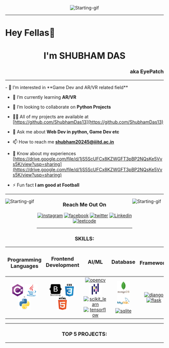 <p align="center">
<img src="https://media.giphy.com/media/RbDKaczqWovIugyJmW/giphy.gif" alt="Starting-gif" width="1000" height="150"/>
</p>

<hr>

<h1 align="left">Hey Fellas👋<h1 align="center"> I'm SHUBHAM DAS<h3 align="right">aka EyePatch</h3></h1></h1>



<hr>
- 🔭 I’m interested in **Game Dev and AR/VR related field**

- 🌱 I’m currently learning **AR/VR**

- 👯 I’m looking to collaborate on **Python Projects**

- 👨‍💻 All of my projects are available at [https://github.com/ShubhamDas13](https://github.com/ShubhamDas13)

- 💬 Ask me about **Web Dev in python, Game Dev etc**

- 📫 How to reach me **shubham20245@iiitd.ac.in**

- 📄 Know about my experiences [https://drive.google.com/file/d/1jS5ScUFCx8KZWGFT3pBP2NQsKe5Vvs5K/view?usp=sharing](https://drive.google.com/file/d/1jS5ScUFCx8KZWGFT3pBP2NQsKe5Vvs5K/view?usp=sharing)

- ⚡ Fun fact **I am good at Football**
<hr>
<img src="https://media.giphy.com/media/3o7aDd4hAEcciOzcVW/giphy.gif" alt="Starting-gif" width="100" height="100" align="left"/>
<img src="https://media.giphy.com/media/3o7aDd4hAEcciOzcVW/giphy.gif" alt="Starting-gif" width="100" height="100" align="right"/>
<h3 align="center">Reach Me Out On</h3>
<p align="center"> 
    <a href="https://www.instagram.com/eyekidas/" target="_blank" rel="noreferrer"> <img src="https://media.giphy.com/media/QWpK88H1g9PtmtQly1/giphy.gif" alt="instagram" width="40" height="40"/></a>
    <a href="https://www.facebook.com/people/Shubham-Das/pfbid02wpPAuaT5Vm9gxoSELRV5whsd3Fqu7BAvs6Tz26UGkvFWxP7s6eE94RoZ47MTvvSXl/" target="_blank" rel="noreferrer"> <img src="https://media.giphy.com/media/pejyg6fy1JpoQuLQQp/giphy.gif" alt="facebook" width="40" height="40"/></a>
    <a href="https://twitter.com/EyePatch013" target="_blank" rel="noreferrer"> <img src="https://media.giphy.com/media/H508mck9ufO9q6z76O/giphy.gif" alt="twitter" width="40" height="40"/></a>
    <a href="https://www.linkedin.com/in/shubham-das-0036a2206/" target="_blank" rel="noreferrer"> <img src="https://media.giphy.com/media/HQTYdpx1yhxWpugAi2/giphy.gif" alt="Linkedin" width="40" height="40"/></a>
    <a href="https://leetcode.com/shubham20245/" target="_blank" rel="noreferrer"> <img src="https://upload.wikimedia.org/wikipedia/commons/1/19/LeetCode_logo_black.png" alt="leetcode" width="40" height="40"/> </a>
</p>
<hr>
<h3 align="center">SKILLS:</h3>


| <h3>Programming Languages</h3> | <h3>Frontend Development<h3> | <h3>AI/ML<h3> |<h3>Database<h3> | <h3>Framework</h3> | <h3>Software<h3> | <h3>Game Engines<h3> |<h3>Other<h3> |
| :----------------------------: | :--------------------------: | :-----------: | :-------------: | :-----: | :---: | :---: | :---: |
| <a href="https://www.w3schools.com/cs/" target="_blank" rel="noreferrer"> <img src="https://raw.githubusercontent.com/devicons/devicon/master/icons/csharp/csharp-original.svg" alt="csharp" width="40" height="40"/> </a><a href="https://www.java.com" target="_blank" rel="noreferrer"> <img src="https://raw.githubusercontent.com/devicons/devicon/master/icons/java/java-original.svg" alt="java" width="40" height="40"/> </a> <a href="https://www.python.org" target="_blank" rel="noreferrer"> <img src="https://raw.githubusercontent.com/devicons/devicon/master/icons/python/python-original.svg" alt="python" width="40" height="40"/> </a>   | <a href="https://getbootstrap.com" target="_blank" rel="noreferrer"> <img src="https://raw.githubusercontent.com/devicons/devicon/master/icons/bootstrap/bootstrap-plain-wordmark.svg" alt="bootstrap" width="40" height="40"/> </a><a href="https://www.w3schools.com/css/" target="_blank" rel="noreferrer"> <img src="https://raw.githubusercontent.com/devicons/devicon/master/icons/css3/css3-original-wordmark.svg" alt="css3" width="40" height="40"/> </a> <a href="https://www.w3.org/html/" target="_blank" rel="noreferrer"> <img src="https://raw.githubusercontent.com/devicons/devicon/master/icons/html5/html5-original-wordmark.svg" alt="html5" width="40" height="40"/> </a>     | <a href="https://opencv.org/" target="_blank" rel="noreferrer"> <img src="https://www.vectorlogo.zone/logos/opencv/opencv-icon.svg" alt="opencv" width="40" height="40"/> </a> <a href="https://pandas.pydata.org/" target="_blank" rel="noreferrer"> <img src="https://raw.githubusercontent.com/devicons/devicon/2ae2a900d2f041da66e950e4d48052658d850630/icons/pandas/pandas-original.svg" alt="pandas" width="40" height="40"/> </a><a href="https://scikit-learn.org/" target="_blank" rel="noreferrer"> <img src="https://upload.wikimedia.org/wikipedia/commons/0/05/Scikit_learn_logo_small.svg" alt="scikit_learn" width="40" height="40"/> </a> <a href="https://www.tensorflow.org" target="_blank" rel="noreferrer"> <img src="https://www.vectorlogo.zone/logos/tensorflow/tensorflow-icon.svg" alt="tensorflow" width="40" height="40"/> </a>    | <a href="https://www.mongodb.com/" target="_blank" rel="noreferrer"> <img src="https://raw.githubusercontent.com/devicons/devicon/master/icons/mongodb/mongodb-original-wordmark.svg" alt="mongodb" width="40" height="40"/> </a> <a href="https://www.mysql.com/" target="_blank" rel="noreferrer"> <img src="https://raw.githubusercontent.com/devicons/devicon/master/icons/mysql/mysql-original-wordmark.svg" alt="mysql" width="40" height="40"/> </a> <a href="https://www.sqlite.org/" target="_blank" rel="noreferrer"> <img src="https://www.vectorlogo.zone/logos/sqlite/sqlite-icon.svg" alt="sqlite" width="40" height="40"/> </a>  | <a href="https://www.djangoproject.com/" target="_blank" rel="noreferrer"> <img src="https://cdn.worldvectorlogo.com/logos/django.svg" alt="django" width="40" height="40"/> </a> <a href="https://flask.palletsprojects.com/" target="_blank" rel="noreferrer"> <img src="https://www.vectorlogo.zone/logos/pocoo_flask/pocoo_flask-icon.svg" alt="flask" width="40" height="40"/> </a>  | <a href="https://www.figma.com/" target="_blank" rel="noreferrer"> <img src="https://www.vectorlogo.zone/logos/figma/figma-icon.svg" alt="figma" width="40" height="40"/> </a> <a href="https://www.blender.org/" target="_blank" rel="noreferrer"> <img src="https://download.blender.org/branding/community/blender_community_badge_white.svg" alt="blender" width="40" height="40"/> </a> <a href="https://www.mathworks.com/" target="_blank" rel="noreferrer"> <img src="https://upload.wikimedia.org/wikipedia/commons/2/21/Matlab_Logo.png" alt="matlab" width="40" height="40"/> </a>  | <a href="https://unity.com/" target="_blank" rel="noreferrer"> <img src="https://www.vectorlogo.zone/logos/unity3d/unity3d-icon.svg" alt="unity" width="40" height="40"/> </a> <a href="https://unrealengine.com/" target="_blank" rel="noreferrer"> <img src="https://raw.githubusercontent.com/kenangundogan/fontisto/036b7eca71aab1bef8e6a0518f7329f13ed62f6b/icons/svg/brand/unreal-engine.svg" alt="unreal" width="40" height="40"/> </a>  | <a href="https://www.arduino.cc/" target="_blank" rel="noreferrer"> <img src="https://cdn.worldvectorlogo.com/logos/arduino-1.svg" alt="arduino" width="40" height="40"/> </a> <a href="https://git-scm.com/" target="_blank" rel="noreferrer"> <img src="https://www.vectorlogo.zone/logos/git-scm/git-scm-icon.svg" alt="git" width="40" height="40"/> </a> <a href="https://www.linux.org/" target="_blank" rel="noreferrer"> <img src="https://raw.githubusercontent.com/devicons/devicon/master/icons/linux/linux-original.svg" alt="linux" width="40" height="40"/> </a>  |


<hr>
<h3 align="center">TOP 5 PROJECTS:</h3>


<hr>

<!-- <h3 align="center">Support:</h3>

<p><img align="right" src="https://github-readme-stats.vercel.app/api/top-langs?username=shubhamdas13&show_icons=true&locale=en&layout=compact" alt="shubhamdas13" /></p>
<p><img align="left" src="https://github-readme-stats.vercel.app/api?username=ShubhamDas13&show_icons=true&hide=contribs,prs&cache_seconds=86400&theme=transparent" alt="shubhamdas13" /></p> -->
